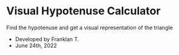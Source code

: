 # Visual Hypotenuse Calculator
Find the hypotenuse and get a visual representation of the triangle
- Developed by Franklan T.
- June 24th, 2022
